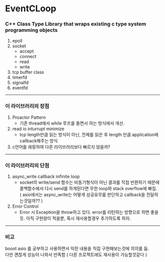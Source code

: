 # EventCLoop


### C++ Class Type Library that wraps existing c type system programming objects

1. epoll
2. socket
    - accept
    - connect
    - read
    - write
3. tcp buffer class
3. timerfd
4. signalfd
5. eventfd

---
### 이 라이브러리의 장점
1. Proactor Pattern
    - 기존 thread에서 while 루프를 돌면서 하는 방식에서 개선.
2. read io inturrupt minimize
    - tcp length만큼 읽는 방식이 아닌, 전체를 읽은 후 length 만큼 application에 callback해주는 방식
3. c언어를 래핑하여 다른 라이브러리보다 빠르지 않을까? 

---
### 이 라이브러리의 단점
1. async_write callback infinite loop
    - socket의 write/send 함수는 비동기형식이 아닌 결과를 직접 반환하기 때문에 콜백함수에서 다시 send를 하게된다면 무한 loop와 stack overflow에 빠짐. ( asio에서는 async_write는 어떻게 성공유무를 판단하고 callback을 전달하는것일까?? )
2. Error Control
    - Error 시 Exception을 throw하고 있다. error를 리턴하는 방향으로 하면 좋을듯.
    아직 구현량이 적을뿐, 혹시 재사용할경우 추가하도록 하자.
---
### 비고

boost asio 를 공부하고 사용하면서 익힌 내용을 직접 구현해보는것에 의의를 둠.   
다만 괜찮게 성능이 나와서 만족함 ( 다른 프로젝트에도 재사용이 가능할것같다 )
